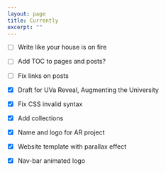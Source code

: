 ```yaml
---
layout: page
title: Currently
excerpt: ""
---
```




- [ ] Write like your house is on fire
- [ ] Add TOC to pages and posts?
- [ ] Fix links on posts


- [X] Draft for UVa Reveal, Augmenting the University
- [X] Fix CSS invalid syntax
- [X] Add collections
- [X] Name and logo for AR project
- [X] Website template with parallax effect
- [X] Nav-bar animated logo
